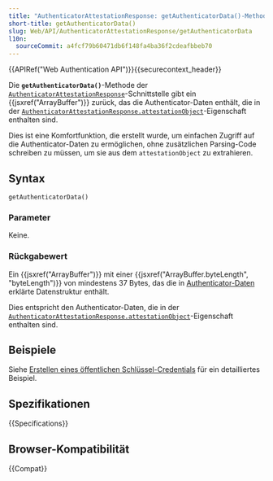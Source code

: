 ```yaml
---
title: "AuthenticatorAttestationResponse: getAuthenticatorData()-Methode"
short-title: getAuthenticatorData()
slug: Web/API/AuthenticatorAttestationResponse/getAuthenticatorData
l10n:
  sourceCommit: a4fcf79b60471db6f148fa4ba36f2cdeafbbeb70
---
```


{{APIRef("Web Authentication API")}}{{securecontext_header}}

Die **`getAuthenticatorData()`**-Methode der [`AuthenticatorAttestationResponse`](/de/docs/Web/API/AuthenticatorAttestationResponse)-Schnittstelle gibt ein {{jsxref("ArrayBuffer")}} zurück, das die Authenticator-Daten enthält, die in der [`AuthenticatorAttestationResponse.attestationObject`](/de/docs/Web/API/AuthenticatorAttestationResponse/attestationObject)-Eigenschaft enthalten sind.

Dies ist eine Komfortfunktion, die erstellt wurde, um einfachen Zugriff auf die Authenticator-Daten zu ermöglichen, ohne zusätzlichen Parsing-Code schreiben zu müssen, um sie aus dem `attestationObject` zu extrahieren.

## Syntax

```js-nolint
getAuthenticatorData()
```

### Parameter

Keine.

### Rückgabewert

Ein {{jsxref("ArrayBuffer")}} mit einer {{jsxref("ArrayBuffer.byteLength", "byteLength")}} von mindestens 37 Bytes, das die in [Authenticator-Daten](/de/docs/Web/API/Web_Authentication_API/Authenticator_data) erklärte Datenstruktur enthält.

Dies entspricht den Authenticator-Daten, die in der [`AuthenticatorAttestationResponse.attestationObject`](/de/docs/Web/API/AuthenticatorAttestationResponse/attestationObject)-Eigenschaft enthalten sind.

## Beispiele

Siehe [Erstellen eines öffentlichen Schlüssel-Credentials](/de/docs/Web/API/CredentialsContainer/create#creating_a_public_key_credential) für ein detailliertes Beispiel.

## Spezifikationen

{{Specifications}}

## Browser-Kompatibilität

{{Compat}}
